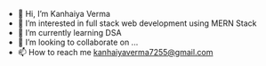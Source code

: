 - 👋 Hi, I’m Kanhaiya Verma
- 👀 I’m interested in full stack web development using MERN Stack
- 🌱 I’m currently learning DSA
- 💞️ I’m looking to collaborate on ...
- 📫 How to reach me kanhaiyaverma7255@gmail.com


<!---
KanhaDev/KanhaDev is a ✨ special ✨ repository because its `README.md` (this file) appears on your GitHub profile.
You can click the Preview link to take a look at your changes.
--->
